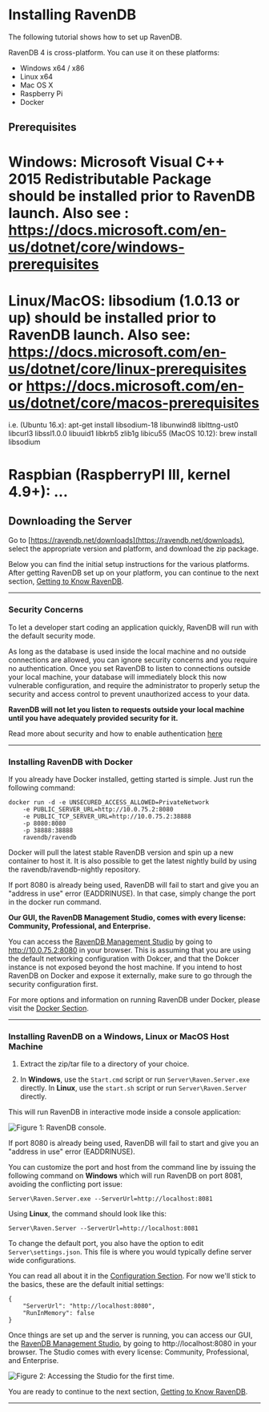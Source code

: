 # Installing RavenDB  

The following tutorial shows how to set up RavenDB.  

RavenDB 4 is cross-platform. You can use it on these platforms:

- Windows x64 / x86  
- Linux x64  
- Mac OS X  
- Raspberry Pi  
- Docker  

## Prerequisites  

# Windows: Microsoft Visual C++ 2015 Redistributable Package should be installed prior to RavenDB launch. Also see : https://docs.microsoft.com/en-us/dotnet/core/windows-prerequisites
# Linux/MacOS: libsodium (1.0.13 or up) should be installed prior to RavenDB launch. Also see: https://docs.microsoft.com/en-us/dotnet/core/linux-prerequisites or https://docs.microsoft.com/en-us/dotnet/core/macos-prerequisites
  i.e. (Ubuntu 16.x): apt-get install libsodium-18 libunwind8 liblttng-ust0 libcurl3 libssl1.0.0 libuuid1 libkrb5 zlib1g libicu55
       (MacOS 10.12): brew install libsodium
# Raspbian (RaspberryPI III, kernel 4.9+): ...



## Downloading the Server  

Go to [https://ravendb.net/downloads](https://ravendb.net/downloads), select the appropriate version and platform, and download the zip package.   

Below you can find the initial setup instructions for the various platforms. After getting RavenDB set up on your platform, you can 
continue to the next section, [Getting to Know RavenDB](getting-to-know).

<hr />

### Security Concerns

To let a developer start coding an application quickly, RavenDB will run with the default security mode. 

As long as the database is used inside the local machine and no outside connections are allowed, you can ignore security concerns 
and you require no authentication. Once you set RavenDB to listen to connections outside your local machine, 
your database will immediately block this now vulnerable configuration, and require the administrator to properly setup the security and 
access control to prevent unauthorized access to your data.

<strong>RavenDB will not let you listen to requests outside your local machine until you have adequately provided security for it.  </strong>  

Read more about security and how to enable authentication [here]()

<hr />

### Installing RavenDB with Docker

If you already have Docker installed, getting started is simple. Just run the following command:

    docker run -d -e UNSECURED_ACCESS_ALLOWED=PrivateNetwork 
        -e PUBLIC_SERVER_URL=http://10.0.75.2:8080 
        -e PUBLIC_TCP_SERVER_URL=http://10.0.75.2:38888 
        -p 8080:8080 
        -p 38888:38888 
        ravendb/ravendb

Docker will pull the latest stable RavenDB version and spin up a new container to host it. It is also possible to get the latest nightly build by using the ravendb/ravendb-nightly repository.

If port 8080 is already being used, RavenDB will fail to start and give you an "address in use" error (EADDRINUSE). In that case, simply change the port in the docker run command.

<strong>Our GUI, the RavenDB Management Studio, comes with every license: Community, Professional, and Enterprise. </strong>

You can access the [RavenDB Management Studio]() by going to http://10.0.75.2:8080 in your browser. This is assuming that you are using the default networking
configuration with Dokcer, and that the Dokcer instance is not exposed beyond the host machine. If you intend to host RavenDB on Docker and expose it 
externally, make sure to go through the security configuration first. 

For more options and information on running RavenDB under Docker, please visit the [Docker Section]().

<hr />

### Installing RavenDB on a Windows, Linux or MacOS Host Machine

1. Extract the zip/tar file to a directory of your choice.  

2. In <strong>Windows</strong>, use the `Start.cmd` script or run `Server\Raven.Server.exe` directly.  In <strong>Linux</strong>, use the `start.sh` script or run `Server\Raven.Server` directly.  

This will run RavenDB in interactive mode inside a console application:

![Figure 1: RavenDB console.](images\console.png) 

If port 8080 is already being used, RavenDB will fail to start and give you an "address in use" error (EADDRINUSE).

You can customize the port and host from the command line by issuing the following command on <strong>Windows</strong> which will run RavenDB on port 8081, avoiding the conflicting port issue:    

    Server\Raven.Server.exe --ServerUrl=http://localhost:8081

Using <strong>Linux</strong>, the command should look like this:

    Server\Raven.Server --ServerUrl=http://localhost:8081

To change the default port, you also have the option to edit `Server\settings.json`. This file is where you would typically define server wide configurations.  

You can read all about it in the [Configuration Section](). For now we'll stick to the basics, these are the default initial settings:  

    {  
        "ServerUrl": "http://localhost:8080",  
        "RunInMemory": false  
    }  

Once things are set up and the server is running, you can access our GUI, the [RavenDB Management Studio](), by going to http://localhost:8080 in your browser. The Studio comes with every license: Community, Professional, and Enterprise. 

![Figure 2: Accessing the Studio for the first time.](images\studio.png)

You are ready to continue to the next section, [Getting to Know RavenDB](getting-to-know).

<hr />
